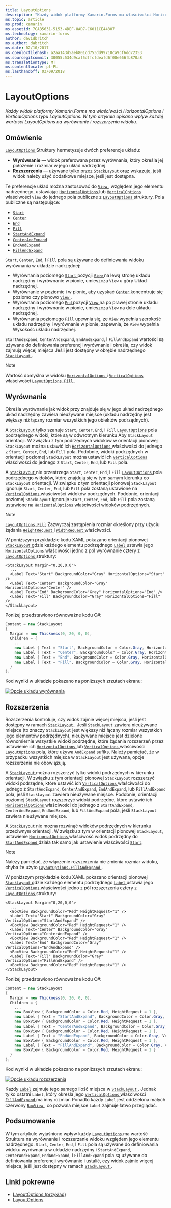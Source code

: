 ```yaml
---
title: LayoutOptions
description: "Każdy widok platformy Xamarin.Forms ma właściwości HorizontalOptions i VerticalOptions typu LayoutOptions. W tym artykule opisano wpływ każdej wartości LayoutOptions na wyrównanie i rozszerzenia widoku."
ms.topic: article
ms.prod: xamarin
ms.assetid: 7CAB5631-5153-4DEF-8AD7-C6011CE44307
ms.technology: xamarin-forms
author: davidbritch
ms.author: dabritch
ms.date: 02/10/2017
ms.openlocfilehash: a2aa143d5aeb801cd753dd99718ca9cf6dd72353
ms.sourcegitcommit: 30055c534d9caf5dffcfdeafd6f08e666fb870a8
ms.translationtype: MT
ms.contentlocale: pl-PL
ms.lasthandoff: 03/09/2018
---
```

# <a name="layoutoptions"></a>LayoutOptions

_Każdy widok platformy Xamarin.Forms ma właściwości HorizontalOptions i VerticalOptions typu LayoutOptions. W tym artykule opisano wpływ każdej wartości LayoutOptions na wyrównanie i rozszerzenia widoku._

## <a name="overview"></a>Omówienie

[ `LayoutOptions` ](https://developer.xamarin.com/api/type/Xamarin.Forms.LayoutOptions/) Struktury hermetyzuje dwóch preferencje układu:

- **Wyrównanie** — widok preferowana przez wyrównania, który określa jej położenie i rozmiar w jego układ nadrzędnej.
- **Rozszerzenia** — używane tylko przez [ `StackLayout` ](https://developer.xamarin.com/api/type/Xamarin.Forms.StackLayout/)oraz wskazuje, jeśli widok należy użyć dodatkowe miejsce, jeśli jest dostępna.

Te preferencje układ można zastosować do [ `View` ](https://developer.xamarin.com/api/type/Xamarin.Forms.View/), względem jego elementu nadrzędnego, ustawiając [ `HorizontalOptions` ](https://developer.xamarin.com/api/property/Xamarin.Forms.View.HorizontalOptions/) lub [ `VerticalOptions` ](https://developer.xamarin.com/api/property/Xamarin.Forms.View.VerticalOptions/) właściwości `View` do jednego pola publiczne z [ `LayoutOptions` ](https://developer.xamarin.com/api/type/Xamarin.Forms.LayoutOptions/) struktury. Pola publiczne są następujące:

- [`Start`](https://developer.xamarin.com/api/field/Xamarin.Forms.LayoutOptions.Start/)
- [`Center`](https://developer.xamarin.com/api/field/Xamarin.Forms.LayoutOptions.Center/)
- [`End`](https://developer.xamarin.com/api/field/Xamarin.Forms.LayoutOptions.End/)
- [`Fill`](https://developer.xamarin.com/api/field/Xamarin.Forms.LayoutOptions.Fill/)
- [`StartAndExpand`](https://developer.xamarin.com/api/field/Xamarin.Forms.LayoutOptions.StartAndExpand/)
- [`CenterAndExpand`](https://developer.xamarin.com/api/field/Xamarin.Forms.LayoutOptions.CenterAndExpand/)
- [`EndAndExpand`](https://developer.xamarin.com/api/field/Xamarin.Forms.LayoutOptions.EndAndExpand/)
- [`FillAndExpand`](https://developer.xamarin.com/api/field/Xamarin.Forms.LayoutOptions.FillAndExpand/)

`Start`, `Center`, `End`, I `Fill` pola są używane do definiowania widoku wyrównania w układzie nadrzędnej:

- Wyrównania poziomego [ `Start` ](https://developer.xamarin.com/api/field/Xamarin.Forms.LayoutOptions.Start/) pozycji [ `View` ](https://developer.xamarin.com/api/type/Xamarin.Forms.View/) na lewą stronę układu nadrzędny i wyrównanie w pionie, umieszcza `View` u góry Układ nadrzędnej.
- Wyrównanie w poziomie i w pionie, aby uzyskać [ `Center` ](https://developer.xamarin.com/api/field/Xamarin.Forms.LayoutOptions.Center/) koncentruje się poziomo czy pionowo [ `View` ](https://developer.xamarin.com/api/type/Xamarin.Forms.View/).
- Wyrównania poziomego [ `End` ](https://developer.xamarin.com/api/field/Xamarin.Forms.LayoutOptions.End/) pozycji [ `View` ](https://developer.xamarin.com/api/type/Xamarin.Forms.View/) na po prawej stronie układu nadrzędny i wyrównanie w pionie, umieszcza `View` na dole układu nadrzędnej.
- Wyrównania poziomego [ `Fill` ](https://developer.xamarin.com/api/field/Xamarin.Forms.LayoutOptions.Fill/) upewnia się, że [ `View` ](https://developer.xamarin.com/api/type/Xamarin.Forms.View/) wypełnia szerokość układu nadrzędny i wyrównanie w pionie, zapewnia, że `View` wypełnia Wysokość układu nadrzędnej.

`StartAndExpand`, `CenterAndExpand`, `EndAndExpand`, I `FillAndExpand` wartości są używane do definiowania preferencji wyrównanie i określa, czy widok zajmują więcej miejsca Jeśli jest dostępny w obrębie nadrzędnego [ `StackLayout` ](https://developer.xamarin.com/api/type/Xamarin.Forms.StackLayout/).

> [!NOTE]
> Wartość domyślna w widoku [ `HorizontalOptions` ](https://developer.xamarin.com/api/property/Xamarin.Forms.View.HorizontalOptions/) i [ `VerticalOptions` ](https://developer.xamarin.com/api/property/Xamarin.Forms.View.VerticalOptions/) właściwości [ `LayoutOptions.Fill` ](https://developer.xamarin.com/api/field/Xamarin.Forms.LayoutOptions.Fill/).

<a name="alignment" />

## <a name="alignment"></a>Wyrównanie

Określa wyrównanie jak widok przy znajduje się w jego układ nadrzędnego układ nadrzędny zawiera nieużywane miejsce (układu nadrzędny jest większy niż łączny rozmiar wszystkich jego obiektów podrzędnych).

A [ `StackLayout` ](https://developer.xamarin.com/api/type/Xamarin.Forms.StackLayout/) tylko szanuje `Start`, `Center`, `End`, i `Fill` [ `LayoutOptions` ](https://developer.xamarin.com/api/type/Xamarin.Forms.LayoutOptions/) pola podrzędnego widoki, które są w odwrotnym kierunku Aby `StackLayout` orientacji. W związku z tym podrzędnych widoków w orientacji pionowej `StackLayout` można ustawić ich [ `HorizontalOptions` ](https://developer.xamarin.com/api/property/Xamarin.Forms.View.HorizontalOptions/) właściwości do jednego z `Start`, `Center`, `End`, lub `Fill` pola. Podobnie, widoki podrzędnych w orientacji poziomej `StackLayout` można ustawić ich [ `VerticalOptions` ](https://developer.xamarin.com/api/property/Xamarin.Forms.View.VerticalOptions/) właściwości do jednego z `Start`, `Center`, `End`, lub `Fill` pola.

A [ `StackLayout` ](https://developer.xamarin.com/api/type/Xamarin.Forms.StackLayout/) nie przestrzega `Start`, `Center`, `End`, i `Fill` [ `LayoutOptions` ](https://developer.xamarin.com/api/type/Xamarin.Forms.LayoutOptions/) pola podrzędnego widoków, które znajdują się w tym samym kierunku co `StackLayout` orientacji. W związku z tym orientacji pionowej `StackLayout` ignoruje `Start`, `Center`, `End`, lub `Fill` pola zostaną ustawione na [ `VerticalOptions` ](https://developer.xamarin.com/api/property/Xamarin.Forms.View.VerticalOptions/) właściwości widoków podrzędnych. Podobnie, orientacji poziomej `StackLayout` ignoruje `Start`, `Center`, `End`, lub `Fill` pola zostaną ustawione na [ `HorizontalOptions` ](https://developer.xamarin.com/api/property/Xamarin.Forms.View.HorizontalOptions/) właściwości widoków podrzędnych.

> [!NOTE]
> [`LayoutOptions.Fill`](https://developer.xamarin.com/api/field/Xamarin.Forms.LayoutOptions.Fill/) Zazwyczaj zastąpienia rozmiar określony przy użyciu żądania [ `HeightRequest` ](https://developer.xamarin.com/api/property/Xamarin.Forms.VisualElement.HeightRequest/) i [ `WidthRequest` ](https://developer.xamarin.com/api/property/Xamarin.Forms.VisualElement.WidthRequest/) właściwości.

W poniższym przykładzie kodu XAML pokazano orientacji pionowej [ `StackLayout` ](https://developer.xamarin.com/api/type/Xamarin.Forms.StackLayout/) gdzie każdego elementu podrzędnego [ `Label` ](https://developer.xamarin.com/api/type/Xamarin.Forms.Label/) ustawia jego [ `HorizontalOptions` ](https://developer.xamarin.com/api/property/Xamarin.Forms.View.HorizontalOptions/) właściwości jedno z pól wyrównanie cztery z [ `LayoutOptions` ](https://developer.xamarin.com/api/type/Xamarin.Forms.LayoutOptions/) struktury:

```xaml
<StackLayout Margin="0,20,0,0">
  ...
  <Label Text="Start" BackgroundColor="Gray" HorizontalOptions="Start" />
  <Label Text="Center" BackgroundColor="Gray" HorizontalOptions="Center" />
  <Label Text="End" BackgroundColor="Gray" HorizontalOptions="End" />
  <Label Text="Fill" BackgroundColor="Gray" HorizontalOptions="Fill" />
</StackLayout>
```

Poniżej przedstawiono równoważne kodu C#:

```csharp
Content = new StackLayout
{
  Margin = new Thickness(0, 20, 0, 0),
  Children = {
    ...
    new Label { Text = "Start", BackgroundColor = Color.Gray, HorizontalOptions = LayoutOptions.Start },
    new Label { Text = "Center", BackgroundColor = Color.Gray, HorizontalOptions = LayoutOptions.Center },
    new Label { Text = "End", BackgroundColor = Color.Gray, HorizontalOptions = LayoutOptions.End },
    new Label { Text = "Fill", BackgroundColor = Color.Gray, HorizontalOptions = LayoutOptions.Fill }
  }
};
```

Kod wyniki w układzie pokazano na poniższych zrzutach ekranu:

[![](layout-options-images/alignment.png "Opcje układu wyrównania")](layout-options-images/alignment-large.png#lightbox "opcji wyrównania układu")

<a name="expansion" />

## <a name="expansion"></a>Rozszerzenia

Rozszerzenia kontroluje, czy widok zajmie więcej miejsca, jeśli jest dostępny w ramach [ `StackLayout` ](https://developer.xamarin.com/api/type/Xamarin.Forms.StackLayout/). Jeśli `StackLayout` zawiera nieużywane miejsce (to znaczy `StackLayout` jest większy niż łączny rozmiar wszystkich jego elementów podrzędnych), nieużywane miejsce jest dzielone równomiernie wszystkie widoki podrzędne, które żądania rozszerzeń przez ustawienie ich [ `HorizontalOptions` ](https://developer.xamarin.com/api/property/Xamarin.Forms.View.HorizontalOptions/)lub [ `VerticalOptions` ](https://developer.xamarin.com/api/property/Xamarin.Forms.View.VerticalOptions/) właściwości [ `LayoutOptions` ](https://developer.xamarin.com/api/type/Xamarin.Forms.LayoutOptions/) pola, które używa `AndExpand` sufiks. Należy pamiętać, że w przypadku wszystkich miejsca w `StackLayout` jest używana, opcje rozszerzenia nie obowiązują.

A [ `StackLayout` ](https://developer.xamarin.com/api/type/Xamarin.Forms.StackLayout/) można rozszerzyć tylko widoki podrzędnych w kierunku orientacji. W związku z tym orientacji pionowej `StackLayout` rozszerzyć widoki podrzędne, które ustawić ich [ `VerticalOptions` ](https://developer.xamarin.com/api/property/Xamarin.Forms.View.VerticalOptions/) właściwości do jednego z `StartAndExpand`, `CenterAndExpand`, `EndAndExpand`, lub `FillAndExpand` pola, jeśli `StackLayout` zawiera nieużywane miejsce. Podobnie, orientacji poziomej `StackLayout` rozszerzyć widoki podrzędne, które ustawić ich [ `HorizontalOptions` ](https://developer.xamarin.com/api/property/Xamarin.Forms.View.HorizontalOptions/) właściwości do jednego z `StartAndExpand`, `CenterAndExpand`, `EndAndExpand`, lub `FillAndExpand` pola, jeśli `StackLayout` zawiera nieużywane miejsce.

A [ `StackLayout` ](https://developer.xamarin.com/api/type/Xamarin.Forms.StackLayout/) nie można rozwinąć widoków podrzędnych w kierunku przeciwnym orientacji. W związku z tym w orientacji pionowej `StackLayout`, ustawienie [ `HorizontalOptions` ](https://developer.xamarin.com/api/property/Xamarin.Forms.View.HorizontalOptions/) właściwość widok podrzędny do [ `StartAndExpand` ](https://developer.xamarin.com/api/field/Xamarin.Forms.LayoutOptions.StartAndExpand/) działa tak samo jak ustawienie właściwości [ `Start`](https://developer.xamarin.com/api/field/Xamarin.Forms.LayoutOptions.Start/).

> [!NOTE]
> Należy pamiętać, że włączenie rozszerzenia nie zmienia rozmiar widoku, chyba że użyto [ `LayoutOptions.FillAndExpand` ](https://developer.xamarin.com/api/field/Xamarin.Forms.LayoutOptions.FillAndExpand/).

W poniższym przykładzie kodu XAML pokazano orientacji pionowej [ `StackLayout` ](https://developer.xamarin.com/api/type/Xamarin.Forms.StackLayout/) gdzie każdego elementu podrzędnego [ `Label` ](https://developer.xamarin.com/api/type/Xamarin.Forms.Label/) ustawia jego [ `VerticalOptions` ](https://developer.xamarin.com/api/property/Xamarin.Forms.View.VerticalOptions/) właściwości jedno z pól rozszerzenia cztery z [ `LayoutOptions` ](https://developer.xamarin.com/api/type/Xamarin.Forms.LayoutOptions/) struktury:

```xaml
<StackLayout Margin="0,20,0,0">
  ...
  <BoxView BackgroundColor="Red" HeightRequest="1" />
  <Label Text="Start" BackgroundColor="Gray" VerticalOptions="StartAndExpand" />
  <BoxView BackgroundColor="Red" HeightRequest="1" />
  <Label Text="Center" BackgroundColor="Gray" VerticalOptions="CenterAndExpand" />
  <BoxView BackgroundColor="Red" HeightRequest="1" />
  <Label Text="End" BackgroundColor="Gray" VerticalOptions="EndAndExpand" />
  <BoxView BackgroundColor="Red" HeightRequest="1" />
  <Label Text="Fill" BackgroundColor="Gray" VerticalOptions="FillAndExpand" />
  <BoxView BackgroundColor="Red" HeightRequest="1" />
</StackLayout>
```

Poniżej przedstawiono równoważne kodu C#:

```csharp
Content = new StackLayout
{
  Margin = new Thickness(0, 20, 0, 0),
  Children = {
    ...
    new BoxView { BackgroundColor = Color.Red, HeightRequest = 1 },
    new Label { Text = "StartAndExpand", BackgroundColor = Color.Gray, VerticalOptions = LayoutOptions.StartAndExpand },
    new BoxView { BackgroundColor = Color.Red, HeightRequest = 1 },
    new Label { Text = "CenterAndExpand", BackgroundColor = Color.Gray, VerticalOptions = LayoutOptions.CenterAndExpand },
    new BoxView { BackgroundColor = Color.Red, HeightRequest = 1 },
    new Label { Text = "EndAndExpand", BackgroundColor = Color.Gray, VerticalOptions = LayoutOptions.EndAndExpand },
    new BoxView { BackgroundColor = Color.Red, HeightRequest = 1 },
    new Label { Text = "FillAndExpand", BackgroundColor = Color.Gray, VerticalOptions = LayoutOptions.FillAndExpand },
    new BoxView { BackgroundColor = Color.Red, HeightRequest = 1 }
  }
};
```

Kod wyniki w układzie pokazano na poniższych zrzutach ekranu:

[![](layout-options-images/expansion.png "Opcje układu rozszerzenia")](layout-options-images/expansion-large.png#lightbox "opcje układu rozszerzenia")

Każdy [ `Label` ](https://developer.xamarin.com/api/type/Xamarin.Forms.Label/) zajmuje tego samego ilość miejsca w [ `StackLayout` ](https://developer.xamarin.com/api/type/Xamarin.Forms.StackLayout/). Jednak tylko ostatni `Label`, który określa jego [ `VerticalOptions` ](https://developer.xamarin.com/api/property/Xamarin.Forms.View.VerticalOptions/) właściwości [ `FillAndExpand` ](https://developer.xamarin.com/api/field/Xamarin.Forms.LayoutOptions.FillAndExpand/) ma inny rozmiar. Ponadto każdy `Label` jest oddzielona małych czerwony [ `BoxView` ](https://developer.xamarin.com/api/type/Xamarin.Forms.BoxView/), co pozwala miejsce `Label` zajmuje łatwo przeglądać.

## <a name="summary"></a>Podsumowanie

W tym artykule wyjaśniono wpływ każdy [ `LayoutOptions` ](https://developer.xamarin.com/api/type/Xamarin.Forms.LayoutOptions/) ma wartość Struktura na wyrównanie i rozszerzanie widoku względem jego elementu nadrzędnego. `Start`, `Center`, `End`, I `Fill` pola są używane do definiowania widoku wyrównania w układzie nadrzędny i `StartAndExpand`, `CenterAndExpand`, `EndAndExpand`, i `FillAndExpand` pola są używane do definiowania preferencji wyrównanie i ustalić, czy widok zajmie więcej miejsca, jeśli jest dostępny w ramach [ `StackLayout` ](https://developer.xamarin.com/api/type/Xamarin.Forms.StackLayout/).



## <a name="related-links"></a>Linki pokrewne

- [LayoutOptions (przykład)](https://developer.xamarin.com/samples/xamarin-forms/userinterface/layoutoptions/)
- [LayoutOptions](https://developer.xamarin.com/api/type/Xamarin.Forms.LayoutOptions/)

